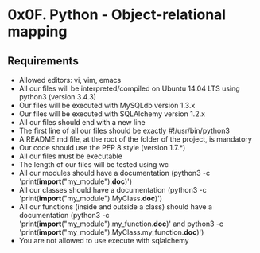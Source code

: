 # 0x0F. Python - Object-relational mapping

## Requirements
* Allowed editors: vi, vim, emacs
* All our files will be interpreted/compiled on Ubuntu 14.04 LTS using python3 (version 3.4.3)
* Our files will be executed with MySQLdb version 1.3.x
* Our files will be executed with SQLAlchemy version 1.2.x
* All our files should end with a new line
* The first line of all our files should be exactly #!/usr/bin/python3
* A README.md file, at the root of the folder of the project, is mandatory
* Our code should use the PEP 8 style (version 1.7.*)
* All our files must be executable
* The length of our files will be tested using wc
* All our modules should have a documentation (python3 -c 'print(__import__("my_module").__doc__)')
* All our classes should have a documentation (python3 -c 'print(__import__("my_module").MyClass.__doc__)')
* All our functions (inside and outside a class) should have a documentation (python3 -c 'print(__import__("my_module").my_function.__doc__)' and python3 -c 'print(__import__("my_module").MyClass.my_function.__doc__)')
* You are not allowed to use execute with sqlalchemy